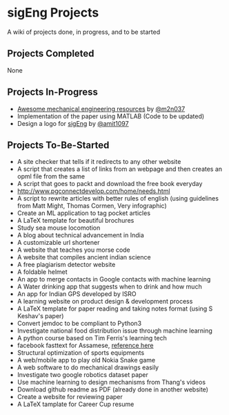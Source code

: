 # sigEng Projects
A wiki of projects done, in progress, and to be started

## Projects Completed
None

## Projects In-Progress
- [Awesome mechanical engineering resources](https://github.com/m2n037/awesome-mecheng) by [@m2n037](https://github.com/m2n037/)
- Implementation of the paper using MATLAB (Code to be updated)
- Design a logo for [sigEng](https://github.com/sigEng/) by [@amit1097](https://github.com/amit1097/)

## Projects To-Be-Started
- A site checker that tells if it redirects to any other website
- A script that creates a list of links from an webpage and then creates an opml file from the same
- A script that goes to packt and download the free book everyday
- http://www.pgconnectdevelop.com/home/needs.html
- A script to rewrite articles with better rules of english (using guidelines from Matt Might, Thomas Cormen, Very infographic)
- Create an ML application to tag pocket articles
- A LaTeX template for beautiful brochures
- Study sea mouse locomotion
- A blog about technical advancement in India
- A customizable url shortener
- A website that teaches you morse code
- A website that compiles ancient indian science
- A free plagiarism detector website
- A foldable helmet
- An app to merge contacts in Google contacts with machine learning
- A Water drinking app that suggests when to drink and how much
- An app for Indian GPS developed by ISRO
- A learning website on product design & development process
- A LaTeX template for paper reading and taking notes format (using S Keshav's paper)
- Convert jemdoc to be compliant to Python3
- Investigate national food distribution issue through machine learning
- A python course based on Tim Ferris's learning tech
- facebook fasttext for Assamese, [reference here](https://github.com/facebookresearch/fastText/blob/master/pretrained-vectors.md)
- Structural optimization of sports equipments
- A web/mobile app to play old Nokia Snake game
- A web software to do mechanical drawings easily
- Investigate two google robotics dataset paper
- Use machine learning to design mechanisms from Thang's videos
- Download github readme as PDF (already done in another website)
- Create a website for reviewing paper
- A LaTeX tamplate for Career Cup resume
